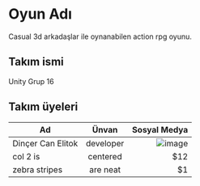 # Oyun Adı
Casual 3d arkadaşlar ile oynanabilen action rpg oyunu.
## Takım ismi
Unity Grup 16
## Takım üyeleri
| Ad       | Ünvan           | Sosyal Medya  |
| ------------- |:-------------:| -----:|
| Dinçer Can Elitok      | developer |![image](https://github.com/RyzinGit/TheCivilian/assets/34654101/4e738372-8320-4b42-b1b0-093f1f90228d) |
| col 2 is      | centered      |   $12 |
| zebra stripes | are neat      |    $1 |

